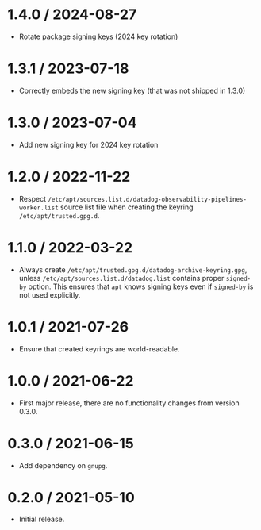 # 1.4.0 / 2024-08-27
 
* Rotate package signing keys (2024 key rotation)

# 1.3.1 / 2023-07-18
 
* Correctly embeds the new signing key (that was not shipped in 1.3.0)

# 1.3.0 / 2023-07-04
 
* Add new signing key for 2024 key rotation

# 1.2.0 / 2022-11-22

* Respect `/etc/apt/sources.list.d/datadog-observability-pipelines-worker.list`
  source list file when creating the keyring `/etc/apt/trusted.gpg.d`.

# 1.1.0 / 2022-03-22

* Always create `/etc/apt/trusted.gpg.d/datadog-archive-keyring.gpg`, unless
  `/etc/apt/sources.list.d/datadog.list` contains proper `signed-by` option.
  This ensures that `apt` knows signing keys even if `signed-by` is not used
  explicitly.

# 1.0.1 / 2021-07-26

* Ensure that created keyrings are world-readable.

# 1.0.0 / 2021-06-22

* First major release, there are no functionality changes from version 0.3.0.

# 0.3.0 / 2021-06-15

* Add dependency on `gnupg`.

# 0.2.0 / 2021-05-10

* Initial release.
